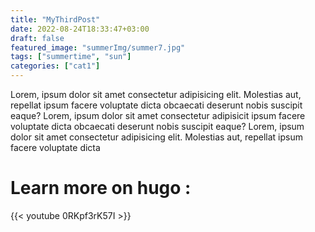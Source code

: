 ```yaml
---
title: "MyThirdPost"
date: 2022-08-24T18:33:47+03:00
draft: false
featured_image: "summerImg/summer7.jpg"
tags: ["summertime", "sun"]
categories: ["cat1"]
---
```


Lorem, ipsum dolor sit amet consectetur adipisicing elit. Molestias aut, repellat ipsum facere voluptate dicta obcaecati deserunt nobis suscipit eaque? Lorem, ipsum dolor sit amet consectetur adipisicit ipsum facere voluptate dicta obcaecati deserunt nobis suscipit eaque? Lorem, ipsum dolor sit amet consectetur adipisicing elit. Molestias aut, repellat ipsum facere voluptate dicta

# Learn more on hugo :

{{< youtube 0RKpf3rK57I >}}
